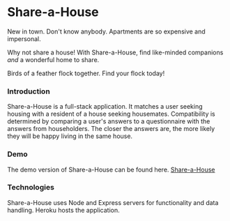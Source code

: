 # Share-a-House

New in town. Don't know anybody. Apartments are so expensive and impersonal.

Why not share a house!
With Share-a-House, find like-minded companions _and_ a wonderful home to share.

Birds of a feather flock together. Find your flock today!

### Introduction
Share-a-House is a full-stack application. It matches a user seeking housing with a resident of a house seeking housemates. Compatibility is determined by comparing a user's answers to a questionnaire with the answers from householders. The closer the answers are, the more likely they will be happy living in the same house.

### Demo
The demo version of Share-a-House can be found here. [Share-a-House](https://calm-taiga-63730.herokuapp.com/)

### Technologies
Share-a-House uses Node and Express servers for functionality and data handling. Heroku hosts the application.

